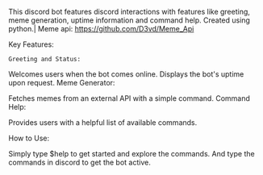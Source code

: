This discord bot features discord interactions with features like greeting, meme generation, uptime information and command help.
Created using python.|
Meme api: https://github.com/D3vd/Meme_Api



Key Features:

	Greeting and Status:

Welcomes users when the bot comes online.
Displays the bot's uptime upon request.
	Meme Generator:

Fetches memes from an external API with a simple command.
	Command Help:

Provides users with a helpful list of available commands.


How to Use:

Simply type $help to get started and explore the commands.
And type the commands in discord to get the bot active.

